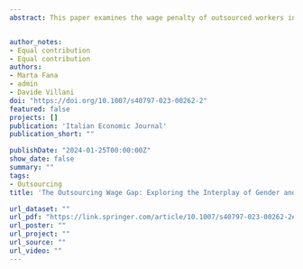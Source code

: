 ```yaml
---
abstract: This paper examines the wage penalty of outsourced workers in France, providing novel insights to the existing literature. First, it investigates the extent to which the wage penalty differs between outsourced male and female workers. Our results reveal that outsourced workers experience pronounced wage penalty, with this effect being stronger for women. Second, in contrast to most studies, we analyse outsourcing across the entire job distribution. We find that the wage penalty is significantly higher for outsourced workers employed in jobs at the lower end of the wage distribution compared to those employed at the top. Third, we assess whether the wage penalty experienced by outsourced workers can be attributed to the tasks they perform, such as repetitiveness, forms of control, and managerial duties. The results show that the tasks performed, while can alter the wage penalty, do not significantly reshape the main results. Thus, differences in tasks do not appear to be a determining factor in the wage penalty of outsourced workers. Longitudinal analysis strengthens the validity of the cross-sectional findings, highlighting that the wage penalty associated with outsourcing does not result from shifts in individual employee characteristics but rather from disparities in their job status and other time-invariant attributes. In summary, being an outsourced worker implies a degradation in wage treatment, which is exacerbated by gender. Given the increasing importance of this employment practice, it underscores the urgent need for policy interventions to address these critical issues.


author_notes:
- Equal contribution
- Equal contribution
authors:
- Marta Fana
- admin
- Davide Villani
doi: "https://doi.org/10.1007/s40797-023-00262-2"
featured: false
projects: []
publication: 'Italian Economic Journal'
publication_short: ""

publishDate: "2024-01-25T00:00:00Z"
show_date: false
summary: ""
tags:
- Outsourcing
title: 'The Outsourcing Wage Gap: Exploring the Interplay of Gender and Tasks Along the Job Distribution'

url_dataset: ""
url_pdf: "https://link.springer.com/article/10.1007/s40797-023-00262-2#citeas"
url_poster: ""
url_project: ""
url_source: ""
url_video: ""
---
```




